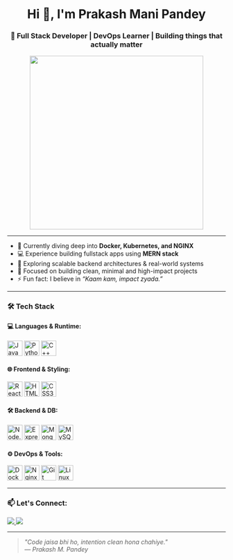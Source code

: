 <h1 align="center">Hi 👋, I'm Prakash Mani Pandey</h1>
<h3 align="center">🚀 Full Stack Developer | DevOps Learner | Building things that actually matter</h3>

<p align="center">
<img src="https://media.tenor.com/NOYF3f82b_gAAAAC/programmer.gif" width="400"/>


</p>

---

- 🌱 Currently diving deep into **Docker, Kubernetes, and NGINX**  
- 💻 Experience building fullstack apps using **MERN stack**  
- 🧠 Exploring scalable backend architectures & real-world systems  
- 🎯 Focused on building clean, minimal and high-impact projects  
- ⚡ Fun fact: I believe in *“Kaam kam, impact zyada.”*

---

### 🛠️ Tech Stack

#### 💻 Languages & Runtime:
<p>
  <img src="https://cdn.jsdelivr.net/gh/devicons/devicon/icons/javascript/javascript-original.svg" title="JavaScript" width="35"/>
  <img src="https://cdn.jsdelivr.net/gh/devicons/devicon/icons/python/python-original.svg" title="Python" width="35"/>
  <img src="https://cdn.jsdelivr.net/gh/devicons/devicon/icons/cplusplus/cplusplus-original.svg" title="C++" width="35"/>
</p>

#### 🌐 Frontend & Styling:
<p>
  <img src="https://cdn.jsdelivr.net/gh/devicons/devicon/icons/react/react-original.svg" title="React" width="35"/>
  <img src="https://cdn.jsdelivr.net/gh/devicons/devicon/icons/html5/html5-original.svg" title="HTML5" width="35"/>
  <img src="https://cdn.jsdelivr.net/gh/devicons/devicon/icons/css3/css3-original.svg" title="CSS3" width="35"/>

</p>

#### 🛠️ Backend & DB:
<p>
  <img src="https://cdn.jsdelivr.net/gh/devicons/devicon/icons/nodejs/nodejs-original.svg" title="Node.js" width="35"/>
  <img src="https://cdn.jsdelivr.net/gh/devicons/devicon/icons/express/express-original.svg" title="Express.js" width="35"/>
  <img src="https://cdn.jsdelivr.net/gh/devicons/devicon/icons/mongodb/mongodb-original.svg" title="MongoDB" width="35"/>
  <img src="https://cdn.jsdelivr.net/gh/devicons/devicon/icons/mysql/mysql-original.svg" title="MySQL" width="35"/>
</p>

#### ⚙️ DevOps & Tools:
<p>
  <img src="https://cdn.jsdelivr.net/gh/devicons/devicon/icons/docker/docker-original.svg" title="Docker" width="35"/>
  <img src="https://cdn.jsdelivr.net/gh/devicons/devicon/icons/nginx/nginx-original.svg" title="Nginx" width="35"/>
  <img src="https://cdn.jsdelivr.net/gh/devicons/devicon/icons/git/git-original.svg" title="Git" width="35"/>
  <img src="https://cdn.jsdelivr.net/gh/devicons/devicon/icons/linux/linux-original.svg" title="Linux" width="35"/>
</p>

---

### 📫 Let's Connect:

<p>
  <a href="prakashmanipandey685@gmail.com">
    <img src="https://img.shields.io/badge/Gmail-D14836?style=for-the-badge&logo=gmail&logoColor=white"/>
  </a>
  <a href="https://www.linkedin.com/in/prakash-mani-pandey/">
    <img src="https://img.shields.io/badge/LinkedIn-0077B5?style=for-the-badge&logo=linkedin&logoColor=white"/>
  </a>
</p>

---

> *"Code jaisa bhi ho, intention clean hona chahiye."*  
> *— Prakash M. Pandey*
